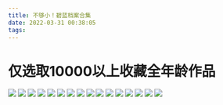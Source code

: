 ```yaml
---
title: 不够小！碧蓝档案合集
date: 2022-03-31 00:38:05
tags:
---
```

# 仅选取10000以上收藏**全年龄**作品

[![](https://pixiv.lolicon.cyou/img-original/img/2022/02/06/00/00/02/96029533_p0.png)](https://www.pixiv.net/artworks/96029533) 
[![](https://pixiv.lolicon.cyou/img-original/img/2022/01/14/23/48/12/95527155_p0.jpg)](https://www.pixiv.net/artworks/95527155)
[![](https://pixiv.lolicon.cyou/img-original/img/2021/12/12/23/18/34/94742086_p0.png)](https://www.pixiv.net/artworks/94742086) 
[![](https://pixiv.lolicon.cyou/img-original/img/2021/12/05/00/00/12/94568051_p0.jpg)](https://www.pixiv.net/artworks/94568051) 
[![](https://pixiv.lolicon.cyou/img-original/img/2021/11/25/14/44/22/94362509_p0.png)](https://www.pixiv.net/artworks/94362509) 
[![](https://pixiv.lolicon.cyou/img-original/img/2021/11/21/07/23/26/94268230_p0.png)](https://www.pixiv.net/artworks/94268230) 
[![](https://pixiv.lolicon.cyou/img-original/img/2021/11/17/00/00/16/94181285_p0.png)](https://www.pixiv.net/artworks/94181285) 
[![](https://pixiv.lolicon.cyou/img-original/img/2021/08/25/19/07/25/92253179_p0.jpg)](https://www.pixiv.net/artworks/92253179) 
[![](https://pixiv.lolicon.cyou/img-original/img/2021/08/23/21/31/53/92210856_p0.jpg)](https://www.pixiv.net/artworks/92210856) 
[![](https://pixiv.lolicon.cyou/img-original/img/2021/08/19/00/00/13/92088488_p0.jpg)](https://www.pixiv.net/artworks/92088488) 
[![](https://pixiv.lolicon.cyou/img-original/img/2021/08/16/17/53/03/92031659_p0.jpg)](https://www.pixiv.net/artworks/92031659) 
[![](https://pixiv.lolicon.cyou/img-original/img/2021/08/09/17/53/05/91845472_p0.png)](https://www.pixiv.net/artworks/91845472) 
[![](https://pixiv.lolicon.cyou/img-original/img/2021/07/28/04/15/58/91144962_p0.jpg)](https://www.pixiv.net/artworks/91144962) 
[![](https://pixiv.lolicon.cyou/img-original/img/2021/07/02/01/36/12/90948227_p0.png)](https://www.pixiv.net/artworks/90948227) 
[![](https://pixiv.lolicon.cyou/img-original/img/2021/03/04/00/00/09/88196541_p0.png)](https://www.pixiv.net/artworks/88196541) 
[![](https://pixiv.lolicon.cyou/img-original/img/2020/12/11/23/11/37/83514386_p0.png)](https://www.pixiv.net/artworks/83514386) 
